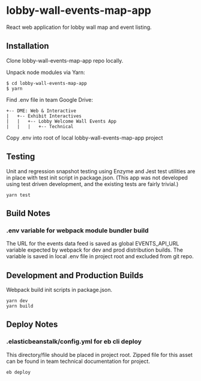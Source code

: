 # lobby-wall-events-map-app
React web application for lobby wall map and event listing.

## Installation

Clone lobby-wall-events-map-app repo locally.

Unpack node modules via Yarn:

```
$ cd lobby-wall-events-map-app
$ yarn
```

Find .env file in team Google Drive:
```
+-- DME: Web & Interactive
|   +-- Exhibit Interactives
|   |   +-- Lobby Welcome Wall Events App
|   |   |   +-- Technical
```

Copy .env into root of local lobby-wall-events-map-app project

## Testing

Unit and regression snapshot testing using Enzyme and Jest test utilities are
in place with test init script in package.json. (This app was not developed
using test driven development, and the existing tests are fairly trivial.)

```
yarn test
```

## Build Notes

### .env variable for webpack module bundler build
The URL for the events data feed is saved as global EVENTS_API_URL variable
expected by webpack for dev and prod distribution builds. The variable is
saved in local .env file in project root and excluded from git repo.

## Development and Production Builds

Webpack build init scripts in package.json.

```
yarn dev
yarn build
```

## Deploy Notes

### .elasticbeanstalk/config.yml for eb cli deploy
This directory/file should be placed in project root. Zipped file for this asset
can be found in team technical documentation for project.

```
eb deploy
```
